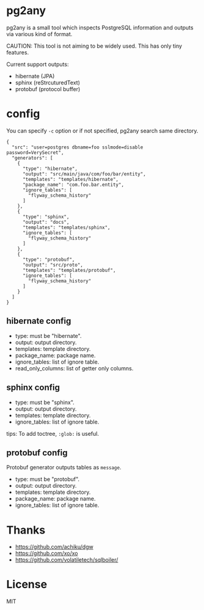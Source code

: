 # pg2any

pg2any is a small tool which inspects PostgreSQL information and outputs via various kind of format.

CAUTION: This tool is not aiming to be widely used. This has only tiny features.

Current support outputs:

- hibernate (JPA)
- sphinx (reStrcuturedText)
- protobuf (protocol buffer)


# config

You can specify `-c` option or if not specified, pg2any search same directory.

```
{
  "src": "user=postgres dbname=foo sslmode=disable password=VerySecret",
  "generators": [
    {
      "type": "hibernate",
      "output": "src/main/java/com/foo/bar/entity",
      "templates": "templates/hibernate",
      "package_name": "com.foo.bar.entity",
      "ignore_tables": [
        "flyway_schema_history"
      ]
    },
    {
      "type": "sphinx",
      "output": "docs",
      "templates": "templates/sphinx",
      "ignore_tables": [
        "flyway_schema_history"
      ]
    },
    {
      "type": "protobuf",
      "output": "src/proto",
      "templates": "templates/protobuf",
      "ignore_tables": [
        "flyway_schema_history"
      ]
    }
  ]
}
```

## hibernate config

- type: must be "hibernate".
- output: output directory.
- templates: template directory.
- package_name: package name.
- ignore_tables: list of ignore table.
- read_only_columns: list of getter only columns.

## sphinx config

- type: must be "sphinx".
- output: output directory.
- templates: template directory.
- ignore_tables: list of ignore table.

tips: To add toctree, `:glob:` is useful.

## protobuf config

Protobuf generator outputs tables as `message`.

- type: must be "protobuf".
- output: output directory.
- templates: template directory.
- package_name: package name.
- ignore_tables: list of ignore table.

# Thanks

- https://github.com/achiku/dgw
- https://github.com/xo/xo
- https://github.com/volatiletech/sqlboiler/

# License

MIT
